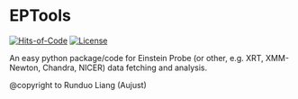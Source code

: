 # EPTools

[![Hits-of-Code](https://github.com/LAujust/EPTools?branch=master)](https://github.com/LAujust/EPTools?branch=master)
[![License](https://img.shields.io/github/license/LAujust/EPTools.svg)](https://github.com/LAujust/EPTools/LICENSE)

An easy python package/code for Einstein Probe (or other, e.g. XRT, XMM-Newton, Chandra, NICER) data fetching and analysis. 

@copyright to Runduo Liang (Aujust)

